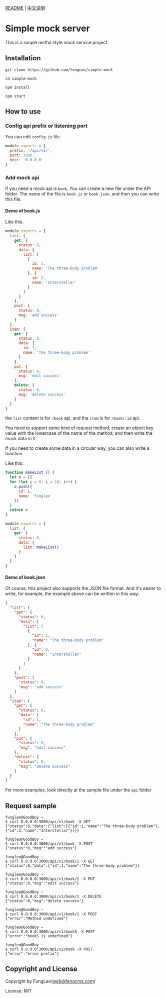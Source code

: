 [README](https://github.com/fengcms/simple-mock/blob/master/README.md) | [中文说明](https://github.com/fengcms/simple-mock/blob/master/README-CN.md)

# Simple mock server

This is a simple restful style mock service project

## Installation

```#
git clone https://github.com/fengcms/simple-mock

cd simple-mock

npm install

npm start
```

## How to use

### Config api prefix or listening port

You can edit `config.js` file.

```js
module.exports = {
  prefix: '/api/v1/',
  port: 3000,
  host: '0.0.0.0'
}
```

### Add mock api

If you need a mock api is `book`, You can create a new file under the API folder. The name of the file is `book.js` or `book.json`. and then you can write this file.

#### Demo of book.js

Like this.

```js
module.exports = {
  list: {
    get: {
      status: 0,
      data: {
        list: [
          {
            id: 1,
            name: 'The three-body problem'
          }, {
            id: 2,
            name: 'Interstellar'
          }
        ]
      }
    },
    post: {
      status: 0,
      msg: 'add success'
    }
  },
  item: {
    get: {
      status: 0,
      data: {
        id: 1,
        name: 'The three-body problem'
      }
    },
    put: {
      status: 0,
      msg: 'edit success'
    },
    delete: {
      status: 0,
      msg: 'delete success'
    }
  }
}
```

the `list` content is for `/book` api, and the `item` is for `/book/:id` api.

You need to support some kind of request method, create an object key value with the lowercase of the name of the method, and then write the mock data in it.

If you need to create some data in a circular way, you can also write a function.

Like this:

```js
function makeList () {
  let o = []
  for (let i = 0; i < 10; i++) {
    o.push({
      id: i,
      name: 'fungleo'
    })
  }
  return o
}

module.exports = {
  list: {
    get: {
      status: 0,
      data: {
        list: makeList()
      }
    }
  }
}
```

#### Demo of book.json

Of course, this project also supports the JSON file format. And it's easier to write, for example, the example above can be written in this way:

```JSON
{
  "list": {
    "get": {
      "status": 0,
      "data": {
        "list": [
          {
            "id": 1,
            "name": "The three-body problem"
          }, {
            "id": 2,
            "name": "Interstellar"
          }
        ]
      }
    },
    "post": {
      "status": 0,
      "msg": "add success"
    }
  },
  "item": {
    "get": {
      "status": 0,
      "data": {
        "id": 1,
        "name": "The three-body problem"
      }
    },
    "put": {
      "status": 0,
      "msg": "edit success"
    },
    "delete": {
      "status": 0,
      "msg": "delete success"
    }
  }
}
```

For more examples, look directly at the sample file under the `api` folder

## Request sample

```#
fungleo@GoodBoy ~
$ curl 0.0.0.0:3000/api/v1/book -X GET
{"status":0,"data":{"list":[{"id":1,"name":"The three-body problem"},{"id":2,"name":"Interstellar"}]}}

fungleo@GoodBoy ~
$ curl 0.0.0.0:3000/api/v1/book -X POST
{"status":0,"msg":"add success"}

fungleo@GoodBoy ~
$ curl 0.0.0.0:3000/api/v1/book/1 -X GET
{"status":0,"data":{"id":1,"name":"The three-body problem"}}

fungleo@GoodBoy ~
$ curl 0.0.0.0:3000/api/v1/book/1 -X PUT
{"status":0,"msg":"edit success"}

fungleo@GoodBoy ~
$ curl 0.0.0.0:3000/api/v1/book/1 -X DELETE
{"status":0,"msg":"delete success"}

fungleo@GoodBoy ~
$ curl 0.0.0.0:3000/api/v1/book/1 -X POST
{"error":"Method undefined"}

fungleo@GoodBoy ~
$ curl 0.0.0.0:3000/api/v1/bookS -X POST
{"error":"bookS is undefined"}

fungleo@GoodBoy ~
$ curl 0.0.0.0:3000/api/v2/book -X POST
{"error":"error prefix"}
```

## Copyright and License

Copyright by FungLeo(web@fengcms.com)

License: MIT
